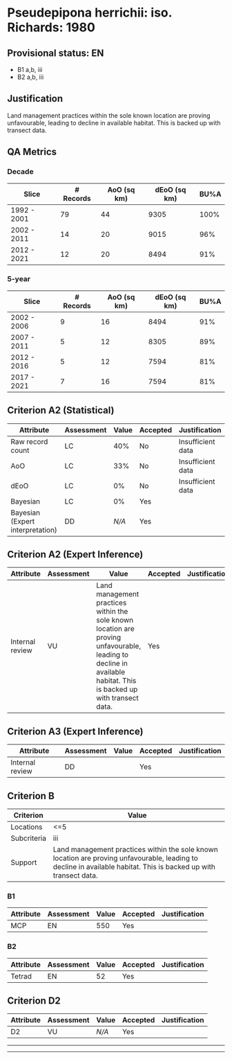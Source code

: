 # Pseudepipona herrichii: iso. Richards: 1980
## Provisional status: EN
- B1 a,b, iii
- B2 a,b, iii

## Justification
Land management practices within the sole known location are proving unfavourable, leading to decline in available habitat. This is backed up with transect data.
## QA Metrics
### Decade
| Slice | # Records | AoO (sq km) | dEoO (sq km) |BU%A |
|---|---|---|---|---|
|1992 - 2001|79|44|9305|100%|
|2002 - 2011|14|20|9015|96%|
|2012 - 2021|12|20|8494|91%|
### 5-year
| Slice | # Records | AoO (sq km) | dEoO (sq km) |BU%A |
|---|---|---|---|---|
|2002 - 2006|9|16|8494|91%|
|2007 - 2011|5|12|8305|89%|
|2012 - 2016|5|12|7594|81%|
|2017 - 2021|7|16|7594|81%|
## Criterion A2 (Statistical)
|Attribute|Assessment|Value|Accepted|Justification
|---|---|---|---|---|
|Raw record count|LC|40%|No|Insufficient data|
|AoO|LC|33%|No|Insufficient data|
|dEoO|LC|0%|No|Insufficient data|
|Bayesian|LC|0%|Yes||
|Bayesian (Expert interpretation)|DD|*N/A*|Yes||
## Criterion A2 (Expert Inference)
|Attribute|Assessment|Value|Accepted|Justification
|---|---|---|---|---|
|Internal review|VU|Land management practices within the sole known location are proving unfavourable, leading to decline in available habitat. This is backed up with transect data.|Yes||
## Criterion A3 (Expert Inference)
|Attribute|Assessment|Value|Accepted|Justification
|---|---|---|---|---|
|Internal review|DD||Yes||
## Criterion B
|Criterion| Value|
|---|---|
|Locations|<=5|
|Subcriteria|iii|
|Support|Land management practices within the sole known location are proving unfavourable, leading to decline in available habitat. This is backed up with transect data.|
### B1
|Attribute|Assessment|Value|Accepted|Justification
|---|---|---|---|---|
|MCP|EN|550|Yes||
### B2
|Attribute|Assessment|Value|Accepted|Justification
|---|---|---|---|---|
|Tetrad|EN|52|Yes||
## Criterion D2
|Attribute|Assessment|Value|Accepted|Justification
|---|---|---|---|---|
|D2|VU|*N/A*|Yes||
---
 ---
 <br><br>

